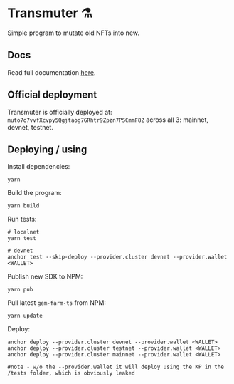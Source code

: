 # Transmuter ⚗️

Simple program to mutate old NFTs into new.

## Docs

Read full documentation [here](https://docs.gemworks.gg/transmuter/overview).

## Official deployment

Transmuter is officially deployed at: `muto7o7vvfXcvpy5Qgjtaog7GRhtr9Zpzn7PSCmmF8Z` across all 3: mainnet, devnet, testnet.

## Deploying / using

Install dependencies:
```
yarn
```

Build the program:
```
yarn build
```

Run tests:
```
# localnet
yarn test

# devnet
anchor test --skip-deploy --provider.cluster devnet --provider.wallet <WALLET>
```

Publish new SDK to NPM:
```
yarn pub
```

Pull latest `gem-farm-ts` from NPM:
```
yarn update
```

Deploy:
```
anchor deploy --provider.cluster devnet --provider.wallet <WALLET>
anchor deploy --provider.cluster testnet --provider.wallet <WALLET>
anchor deploy --provider.cluster mainnet --provider.wallet <WALLET>

#note - w/o the --provider.wallet it will deploy using the KP in the /tests folder, which is obviously leaked
```